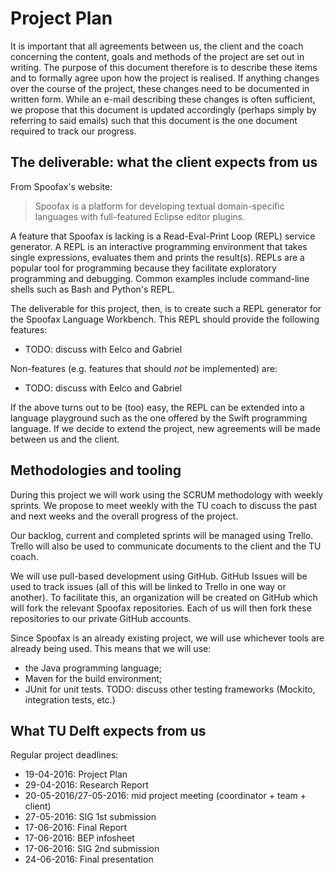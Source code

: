 # Project Plan

It is important that all agreements between us, the client and the coach
concerning the content, goals and methods of the project are set out in writing.
The purpose of this document therefore is to describe these items and to
formally agree upon how the project is realised. If anything changes over the
course of the project, these changes need to be documented in written form.
While an e-mail describing these changes is often sufficient, we propose that
this document is updated accordingly (perhaps simply by referring to said
emails) such that this document is the one document required to track our
progress.

## The deliverable: what the client expects from us

From Spoofax's website:

> Spoofax is a platform for developing textual domain-specific languages with
> full-featured Eclipse editor plugins.

A feature that Spoofax is lacking is a Read-Eval-Print Loop (REPL) service
generator. A REPL is an interactive programming environment that takes single
expressions, evaluates them and prints the result(s). REPLs are a popular tool
for programming because they facilitate exploratory programming and debugging.
Common examples include command-line shells such as Bash and Python's REPL.

The deliverable for this project, then, is to create such a REPL generator for
the Spoofax Language Workbench. This REPL should provide the following features:

* TODO: discuss with Eelco and Gabriel

Non-features (e.g. features that should *not* be implemented) are:

* TODO: discuss with Eelco and Gabriel

If the above turns out to be (too) easy, the REPL can be extended into a
language playground such as the one offered by the Swift programming language.
If we decide to extend the project, new agreements will be made between us and
the client.

## Methodologies and tooling

During this project we will work using the SCRUM methodology with weekly
sprints. We propose to meet weekly with the TU coach to discuss the past and
next weeks and the overall progress of the project.

Our backlog, current and completed sprints will be managed using Trello. Trello
will also be used to communicate documents to the client and the TU coach.

We will use pull-based development using GitHub. GitHub Issues will be used to
track issues (all of this will be linked to Trello in one way or another). To
facilitate this, an organization will be created on GitHub which will fork the
relevant Spoofax repositories. Each of us will then fork these repositories to
our private GitHub accounts.

Since Spoofax is an already existing project, we will use whichever tools are
already being used. This means that we will use:

* the Java programming language;
* Maven for the build environment;
* JUnit for unit tests. TODO: discuss other testing frameworks (Mockito,
  integration tests, etc.)

## What TU Delft expects from us

Regular project deadlines:
* 19-04-2016: Project Plan
* 29-04-2016: Research Report
* 20-05-2016/27-05-2016: mid project meeting (coordinator + team + client)
* 27-05-2016: SIG 1st submission
* 17-06-2016: Final Report
* 17-06-2016: BEP infosheet
* 17-06-2016: SIG 2nd submission
* 24-06-2016: Final presentation
